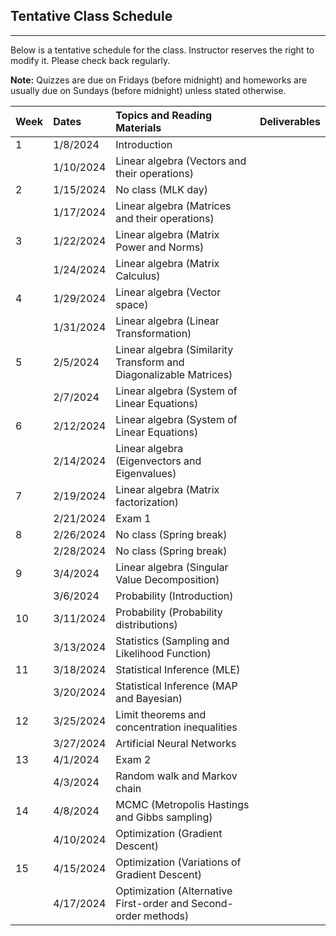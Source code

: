 ## Tentative Class Schedule
---
 Below is a tentative schedule for the class. Instructor reserves the right to modify it. Please check back regularly. 

**Note:** Quizzes are due on Fridays (before midnight) and homeworks are usually due on Sundays (before midnight) unless stated otherwise.

| Week |    Dates   |    Topics and Reading Materials                             |      Deliverables        |
|------|:-----------|:------------------------------------------------------------|:-------------------------|
| 1    | 1/8/2024   | Introduction                                                |                          |
|      | 1/10/2024  | Linear algebra (Vectors and their operations)               |                          | 
| 2    | 1/15/2024  | No class (MLK day)                                          |                          |
|      | 1/17/2024  | Linear algebra (Matrices and their operations)              |                          |
| 3    | 1/22/2024  | Linear algebra (Matrix Power and Norms)                     |                          |
|      | 1/24/2024  | Linear algebra (Matrix Calculus)                            |                          | 
| 4    | 1/29/2024  | Linear algebra (Vector space)                               |                          |
|      | 1/31/2024  | Linear algebra (Linear Transformation)                      |                          | 
| 5    | 2/5/2024   | Linear algebra (Similarity Transform and Diagonalizable Matrices) |                    |
|      | 2/7/2024   | Linear algebra (System of Linear Equations)                 |                          |
| 6    | 2/12/2024  | Linear algebra (System of Linear Equations)                 |                          |
|      | 2/14/2024  | Linear algebra (Eigenvectors and Eigenvalues)               |                          |
| 7    | 2/19/2024  | Linear algebra (Matrix factorization)                       |                          |
|      | 2/21/2024  | Exam 1                                                      |                          |
| 8    | 2/26/2024  | No class (Spring break)                                     |                          | 
|      | 2/28/2024  | No class (Spring break)                                     |                          |
| 9    | 3/4/2024   | Linear algebra (Singular Value Decomposition)               |                          |
|      | 3/6/2024   | Probability (Introduction)                                  |                          |
| 10   | 3/11/2024  | Probability (Probability distributions)                     |                          |
|      | 3/13/2024  | Statistics (Sampling and Likelihood Function)               |                          |
| 11   | 3/18/2024  | Statistical Inference (MLE)                                 |                          |
|      | 3/20/2024  | Statistical Inference (MAP and Bayesian)                    |                          |
| 12   | 3/25/2024  | Limit theorems and concentration inequalities               |                          |
|      | 3/27/2024  | Artificial Neural Networks                                  |                          |
| 13   | 4/1/2024   | Exam 2                                                      |                          |
|      | 4/3/2024   | Random walk and Markov chain                                |                          |
| 14   | 4/8/2024   | MCMC (Metropolis Hastings and Gibbs sampling)               |                          |
|      | 4/10/2024  | Optimization (Gradient Descent)                             |                          |          
| 15   | 4/15/2024  | Optimization (Variations of Gradient Descent)               |                          |
|      | 4/17/2024  | Optimization (Alternative First-order and Second-order methods)  |                     |
